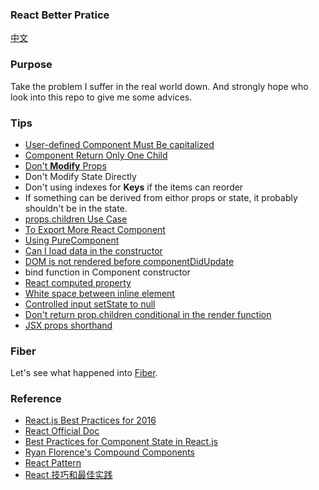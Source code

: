 ### React Better Pratice

[中文](./README-zh.md)

### Purpose

Take the problem I suffer in the real world down. And strongly hope who look into this
repo to give me some advices.

### Tips

* [User-defined Component Must Be capitalized](./details/user-defined-component-must-be-capitalized.md)
* [Component Return Only One Child](./details/component-return-only-one-child.md)
* [Don't **Modify** Props](./details/props-are-read-only.md)
* Don't Modify State Directly
* Don't using indexes for **Keys** if the items can reorder
* If something can be derived from eithor props or state, it probably shouldn't be in the state.
* [props.children Use Case](./details/props-children.md)
* [To Export More React Component](./details/export-more-components.md)
* [Using PureComponent](./details/pure-component.md)
* [Can I load data in the constructor](https://github.com/facebook/react/issues/9021)
* [DOM is not rendered before componentDidUpdate](https://github.com/facebook/react/issues/9033)
* bind function in Component constructor
* [React computed property](./details/computed.md)
* [White space between inline element](./details/white-space-between-inline-element.md)
* [Controlled input setState to null](./details/controlled-input-to-null.md)
* [Don't return prop.children conditional in the render function](./details/return-children-conditional.md)
* [JSX props shorthand](./details/jsx-props-shorthand.md)

### Fiber

Let's see what happened into [Fiber](./details/fiber.md).

### Reference

* [React.js Best Practices for 2016](https://blog.risingstack.com/react-js-best-practices-for-2016/)
* [React Official Doc](https://facebook.github.io/react/)
* [Best Practices for Component State in React.js](http://brewhouse.io/blog/2015/03/24/best-practices-for-component-state-in-reactjs.html)
* [Ryan Florence's Compound Components](https://www.youtube.com/watch?v=hEGg-3pIHlE)
* [React Pattern](http://reactpatterns.com/)
* [React 技巧和最佳实践](http://www.jianshu.com/p/90a72128ec76)
